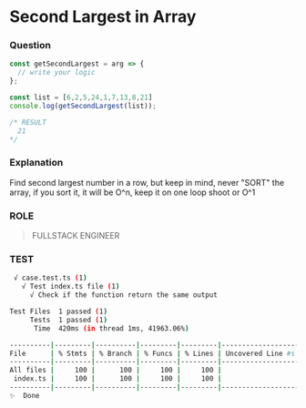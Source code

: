 # Second Largest in Array

### Question

```js
const getSecondLargest = arg => {
  // write your logic
};
```

```ts
const list = [6,2,5,24,1,7,13,8,21]
console.log(getSecondLargest(list));

/* RESULT 
  21
*/
```

### Explanation

Find second largest number in a row, but keep in mind, never "SORT" the array, if you sort it, it will be O^n, keep it on one loop shoot or O^1

### ROLE

> FULLSTACK ENGINEER

### TEST

```bash
 √ case.test.ts (1)
   √ Test index.ts file (1)
     √ Check if the function return the same output

Test Files  1 passed (1)
     Tests  1 passed (1)
      Time  420ms (in thread 1ms, 41963.06%)

----------|---------|----------|---------|---------|-------------------
File      | % Stmts | % Branch | % Funcs | % Lines | Uncovered Line #s 
----------|---------|----------|---------|---------|-------------------
All files |     100 |      100 |     100 |     100 |                   
 index.ts |     100 |      100 |     100 |     100 |                   
----------|---------|----------|---------|---------|-------------------
✨  Done
```
